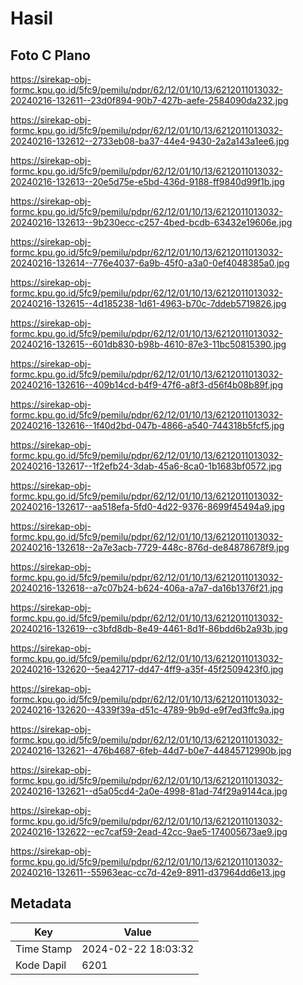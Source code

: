 # Hasil

## Foto C Plano

https://sirekap-obj-formc.kpu.go.id/5fc9/pemilu/pdpr/62/12/01/10/13/6212011013032-20240216-132611--23d0f894-90b7-427b-aefe-2584090da232.jpg

https://sirekap-obj-formc.kpu.go.id/5fc9/pemilu/pdpr/62/12/01/10/13/6212011013032-20240216-132612--2733eb08-ba37-44e4-9430-2a2a143a1ee6.jpg

https://sirekap-obj-formc.kpu.go.id/5fc9/pemilu/pdpr/62/12/01/10/13/6212011013032-20240216-132613--20e5d75e-e5bd-436d-9188-ff9840d99f1b.jpg

https://sirekap-obj-formc.kpu.go.id/5fc9/pemilu/pdpr/62/12/01/10/13/6212011013032-20240216-132613--9b230ecc-c257-4bed-bcdb-63432e19606e.jpg

https://sirekap-obj-formc.kpu.go.id/5fc9/pemilu/pdpr/62/12/01/10/13/6212011013032-20240216-132614--776e4037-6a9b-45f0-a3a0-0ef4048385a0.jpg

https://sirekap-obj-formc.kpu.go.id/5fc9/pemilu/pdpr/62/12/01/10/13/6212011013032-20240216-132615--4d185238-1d61-4963-b70c-7ddeb5719826.jpg

https://sirekap-obj-formc.kpu.go.id/5fc9/pemilu/pdpr/62/12/01/10/13/6212011013032-20240216-132615--601db830-b98b-4610-87e3-11bc50815390.jpg

https://sirekap-obj-formc.kpu.go.id/5fc9/pemilu/pdpr/62/12/01/10/13/6212011013032-20240216-132616--409b14cd-b4f9-47f6-a8f3-d56f4b08b89f.jpg

https://sirekap-obj-formc.kpu.go.id/5fc9/pemilu/pdpr/62/12/01/10/13/6212011013032-20240216-132616--1f40d2bd-047b-4866-a540-744318b5fcf5.jpg

https://sirekap-obj-formc.kpu.go.id/5fc9/pemilu/pdpr/62/12/01/10/13/6212011013032-20240216-132617--1f2efb24-3dab-45a6-8ca0-1b1683bf0572.jpg

https://sirekap-obj-formc.kpu.go.id/5fc9/pemilu/pdpr/62/12/01/10/13/6212011013032-20240216-132617--aa518efa-5fd0-4d22-9376-8699f45494a9.jpg

https://sirekap-obj-formc.kpu.go.id/5fc9/pemilu/pdpr/62/12/01/10/13/6212011013032-20240216-132618--2a7e3acb-7729-448c-876d-de84878678f9.jpg

https://sirekap-obj-formc.kpu.go.id/5fc9/pemilu/pdpr/62/12/01/10/13/6212011013032-20240216-132618--a7c07b24-b624-406a-a7a7-da16b1376f21.jpg

https://sirekap-obj-formc.kpu.go.id/5fc9/pemilu/pdpr/62/12/01/10/13/6212011013032-20240216-132619--c3bfd8db-8e49-4461-8d1f-86bdd6b2a93b.jpg

https://sirekap-obj-formc.kpu.go.id/5fc9/pemilu/pdpr/62/12/01/10/13/6212011013032-20240216-132620--5ea42717-dd47-4ff9-a35f-45f2509423f0.jpg

https://sirekap-obj-formc.kpu.go.id/5fc9/pemilu/pdpr/62/12/01/10/13/6212011013032-20240216-132620--4339f39a-d51c-4789-9b9d-e9f7ed3ffc9a.jpg

https://sirekap-obj-formc.kpu.go.id/5fc9/pemilu/pdpr/62/12/01/10/13/6212011013032-20240216-132621--476b4687-6feb-44d7-b0e7-44845712990b.jpg

https://sirekap-obj-formc.kpu.go.id/5fc9/pemilu/pdpr/62/12/01/10/13/6212011013032-20240216-132621--d5a05cd4-2a0e-4998-81ad-74f29a9144ca.jpg

https://sirekap-obj-formc.kpu.go.id/5fc9/pemilu/pdpr/62/12/01/10/13/6212011013032-20240216-132622--ec7caf59-2ead-42cc-9ae5-174005673ae9.jpg

https://sirekap-obj-formc.kpu.go.id/5fc9/pemilu/pdpr/62/12/01/10/13/6212011013032-20240216-132611--55963eac-cc7d-42e9-8911-d37964dd6e13.jpg


## Metadata

| Key        | Value               |
| ---------- | ------------------- |
| Time Stamp | 2024-02-22 18:03:32 |
| Kode Dapil | 6201                |



